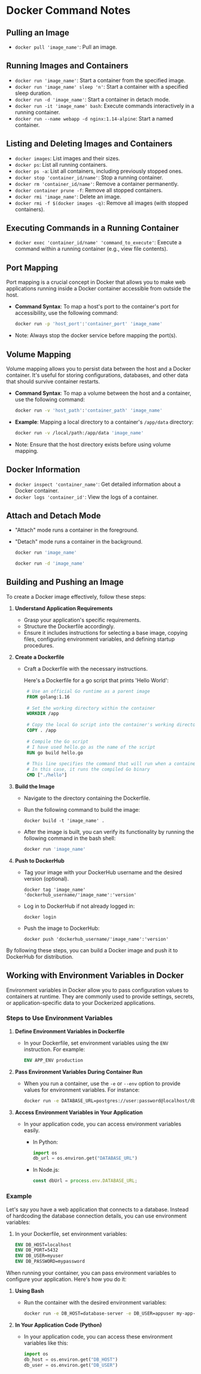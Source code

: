 # Docker Command Notes

## Pulling an Image
- `docker pull 'image_name'`: Pull an image.

## Running Images and Containers
- `docker run 'image_name'`: Start a container from the specified image.
- `docker run 'image_name' sleep 'n'`: Start a container with a specified sleep duration.
- `docker run -d 'image_name'`: Start a container in detach mode.
- `docker run -it 'image_name' bash`: Execute commands interactively in a running container.
- `docker run --name webapp -d nginx:1.14-alpine`: Start a named container.

## Listing and Deleting Images and Containers
- `docker images`: List images and their sizes.
- `docker ps`: List all running containers.
- `docker ps -a`: List all containers, including previously stopped ones.
- `docker stop 'container_id/name'`: Stop a running container.
- `docker rm 'container_id/name'`: Remove a container permanently.
- `docker container prune -f`: Remove all stopped containers.
- `docker rmi 'image_name'`: Delete an image.
- `docker rmi -f $(docker images -q)`: Remove all images (with stopped containers).

## Executing Commands in a Running Container
- `docker exec 'container_id/name' 'command_to_execute'`: Execute a command within a running container (e.g., view file contents).

## Port Mapping

Port mapping is a crucial concept in Docker that allows you to make web applications running inside a Docker container accessible from outside the host.

- **Command Syntax**: To map a host's port to the container's port for accessibility, use the following command:

  ```bash
  docker run -p 'host_port':'container_port' 'image_name'
- Note: Always stop the docker service before mapping the port(s).

## Volume Mapping

Volume mapping allows you to persist data between the host and a Docker container. It's useful for storing configurations, databases, and other data that should survive container restarts.

- **Command Syntax**: To map a volume between the host and a container, use the following command:

  ```bash
  docker run -v 'host_path':'container_path' 'image_name'
- **Example**: Mapping a local directory to a container's `/app/data` directory:

  ```bash
  docker run -v /local/path:/app/data 'image_name'

- Note: Ensure that the host directory exists before using volume mapping.


## Docker Information
- `docker inspect 'container_name'`: Get detailed information about a Docker container.
- `docker logs 'container_id'`: View the logs of a container.

## Attach and Detach Mode
- "Attach" mode runs a container in the foreground.
- "Detach" mode runs a container in the background.
  
  ```bash
  docker run 'image_name'
  
  docker run -d 'image_name'

## Building and Pushing an Image

To create a Docker image effectively, follow these steps:

1. **Understand Application Requirements**
   - Grasp your application's specific requirements.
   - Structure the Dockerfile accordingly.
   - Ensure it includes instructions for selecting a base image, copying files, configuring environment variables, and defining startup procedures.
   
2. **Create a Dockerfile**
   - Craft a Dockerfile with the necessary instructions.
   
     Here's a Dockerfile for a go script that prints 'Hello World':
   
     ```Dockerfile
      # Use an official Go runtime as a parent image
      FROM golang:1.16
      
      # Set the working directory within the container
      WORKDIR /app
      
      # Copy the local Go script into the container's working directory
      COPY . /app
      
      # Compile the Go script
      # I have used hello.go as the name of the script
      RUN go build hello.go 
      
      # This line specifies the command that will run when a container based on this image starts
      # In this case, it runs the compiled Go binary
      CMD ["./hello"]


     ```

3. **Build the Image**
   - Navigate to the directory containing the Dockerfile.
   - Run the following command to build the image:
   
     ```shell
     docker build -t 'image_name' .
     ```
   - After the image is built, you can verify its functionality by running the following command in the bash shell:
     
      ```bash
      docker run 'image_name'

4. **Push to DockerHub**
   - Tag your image with your DockerHub username and the desired version (optional).
   
     ```shell
     docker tag 'image_name' 'dockerhub_username/'image_name':'version'
     ```
   
   - Log in to DockerHub if not already logged in:
   
     ```shell
     docker login
     ```
   
   - Push the image to DockerHub:
   
     ```shell
     docker push 'dockerhub_username/'image_name':'version'
     ```

By following these steps, you can build a Docker image and push it to DockerHub for distribution.

## Working with Environment Variables in Docker

Environment variables in Docker allow you to pass configuration values to containers at runtime. They are commonly used to provide settings, secrets, or application-specific data to your Dockerized applications.

### Steps to Use Environment Variables

1. **Define Environment Variables in Dockerfile**

   - In your Dockerfile, set environment variables using the `ENV` instruction. For example:
   
     ```Dockerfile
     ENV APP_ENV production
     ```

2. **Pass Environment Variables During Container Run**

   - When you run a container, use the `-e` or `--env` option to provide values for environment variables. For instance:
   
     ```bash
     docker run -e DATABASE_URL=postgres://user:password@localhost/dbname my-app-image
     ```

3. **Access Environment Variables in Your Application**

   - In your application code, you can access environment variables easily.
   
     - In Python:
       ```python
       import os
       db_url = os.environ.get("DATABASE_URL")
       ```
       
     - In Node.js:
       ```javascript
       const dbUrl = process.env.DATABASE_URL;
       ```

### Example

Let's say you have a web application that connects to a database. Instead of hardcoding the database connection details, you can use environment variables:

1. In your Dockerfile, set environment variables:

   ```Dockerfile
   ENV DB_HOST=localhost
   ENV DB_PORT=5432
   ENV DB_USER=myuser
   ENV DB_PASSWORD=mypassword

When running your container, you can pass environment variables to configure your application. Here's how you do it:

1. **Using Bash**
   - Run the container with the desired environment variables:

     ```bash
     docker run -e DB_HOST=database-server -e DB_USER=appuser my-app-image
     ```

2. **In Your Application Code (Python)**
   - In your application code, you can access these environment variables like this:

     ```python
     import os
     db_host = os.environ.get("DB_HOST")
     db_user = os.environ.get("DB_USER")
     ```
